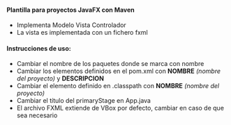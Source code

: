 #### Plantilla para proyectos JavaFX con Maven
- Implementa Modelo Vista Controlador
- La vista es implementada con un fichero fxml

#### Instrucciones de uso:
- Cambiar el nombre de los paquetes donde se marca con nombre
- Cambiar los elementos definidos en el pom.xml con **NOMBRE** _(nombre del proyecto)_ y **DESCRIPCION**
- Cambiar el elemento definido en .classpath con **NOMBRE** _(nombre del proyecto)_
- Cambiar el título del primaryStage en App.java
- El archivo FXML extiende de VBox por defecto, cambiar en caso de que sea necesario
